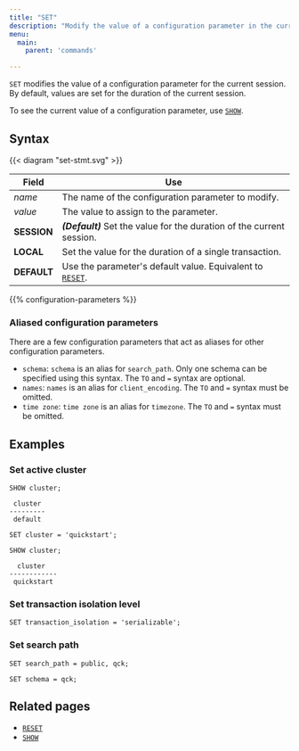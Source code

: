 ```yaml
---
title: "SET"
description: "Modify the value of a configuration parameter in the current session."
menu:
  main:
    parent: 'commands'

---
```


`SET` modifies the value of a configuration parameter for the current session.
By default, values are set for the duration of the current session.

To see the current value of a configuration parameter, use [`SHOW`](../show).

## Syntax

{{< diagram "set-stmt.svg" >}}

Field                   | Use
------------------------|-----
_name_                  | The name of the configuration parameter to modify.
_value_                 | The value to assign to the parameter.
**SESSION**             | **_(Default)_** Set the value for the duration of the current session.
**LOCAL**               | Set the value for the duration of a single transaction.
**DEFAULT**             | Use the parameter's default value. Equivalent to [`RESET`](../reset).

{{% configuration-parameters %}}

### Aliased configuration parameters

There are a few configuration parameters that act as aliases for other
configuration parameters.

- `schema`: `schema` is an alias for `search_path`. Only one schema can be specified using this syntax. The `TO` and `=` syntax are optional.
- `names`: `names` is an alias for `client_encoding`. The `TO` and `=` syntax must be omitted.
- `time zone`: `time zone` is an alias for `timezone`. The `TO` and `=` syntax must be omitted.

## Examples

### Set active cluster

```mzsql
SHOW cluster;

 cluster
---------
 default

SET cluster = 'quickstart';

SHOW cluster;

  cluster
------------
 quickstart
```

### Set transaction isolation level

```mzsql
SET transaction_isolation = 'serializable';
```

### Set search path

```mzsql
SET search_path = public, qck;
```

```mzsql
SET schema = qck;
```

## Related pages

- [`RESET`](../reset)
- [`SHOW`](../show)
